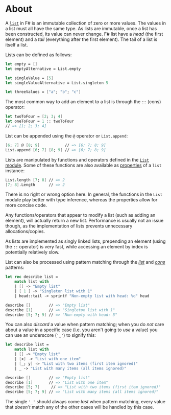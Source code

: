 # About

A [`list`][lists] in F# is an immutable collection of zero or more values. The values in a list must all have the same type. As lists are immutable, once a list has been constructed, its value can never change. F# list have a _head_ (the first element) and a _tail_ (everything after the first element). The tail of a list is itself a list.

Lists can be defined as follows:

```fsharp
let empty = []
let emptyAlternative = List.empty

let singleValue = [5]
let singleValueAlternative = List.singleton 5

let threeValues = ["a"; "b"; "c"]
```

The most common way to add an element to a list is through the `::` (cons) operator:

```fsharp
let twoToFour = [2; 3; 4]
let oneToFour = 1 :: twoToFour
// => [1; 2; 3; 4]
```

List can be appended using the `@` operator or `List.append`:

```fsharp
[6; 7] @ [8; 9]           // => [6; 7; 8; 9]
List.append [6; 7] [8; 9] // => [6; 7; 8; 9]
```

Lists are manipulated by functions and operators defined in the [`List` module][list-module]. Some of these functions are also available as [properties][list-properties] of a `list` instance:

```fsharp
List.length [7; 8] // => 2
[7; 8].Length      // => 2
```

There is no right or wrong option here. In general, the functions in the `List` module play better with type inference, whereas the properties allow for more concise code.

Any functions/operators that appear to modify a list (such as adding an element), will actually return a new list. Performance is usually not an issue though, as the implementation of lists prevents unnecessary allocations/copies.

As lists are implemented as singly linked lists, prepending an element (using the `::` operator) is very fast, while accessing an element by index is potentially relatively slow.

List can also be processed using pattern matching through the [_list_][list-pattern] and [_cons_][cons-pattern] patterns:

```fsharp
let rec describe list =
    match list with
    | [] -> "Empty list"
    | [ 1 ] -> "Singleton list with 1"
    | head::tail -> sprintf "Non-empty list with head: %d" head

describe []        // => "Empty list"
describe [1]       // => "Singleton list with 1"
describe [5; 7; 9] // => "Non-empty with head: 5"
```

[lists]: https://docs.microsoft.com/en-us/dotnet/fsharp/language-reference/lists
[list-module]: https://fsharp.github.io/fsharp-core-docs/reference/fsharp-collections-listmodule.html
[list-properties]: https://docs.microsoft.com/en-us/dotnet/fsharp/language-reference/lists#properties
[cons-pattern]: https://docs.microsoft.com/en-us/dotnet/fsharp/language-reference/pattern-matching#cons-pattern
[list-pattern]: https://docs.microsoft.com/en-us/dotnet/fsharp/language-reference/pattern-matching#list-pattern

You can also _discard_ a value when pattern matching; when you do _not_ care about a value in a specific case (i.e. you aren't going to _use_ a value) you can use an underscore (`'_'`) to signify this:

```fsharp
let describe list =
    match list with
    | [] -> "Empty list"
    | [x] -> "List with one item"
    | [_; y] -> "List with two items (first item ignored)"
    | _ -> "List with many items (all items ignored)"

describe []        // => "Empty list"
describe [1]       // => "List with one item"
describe [5; 7]     // => "List with two items (first item ignored)"
describe [5; 7; 9] // => "List with many items (all items ignored)"
```

The single `'_'` should always come _last_ when pattern matching, every value that _doesn't_ match any of the other cases will be handled by this case.
